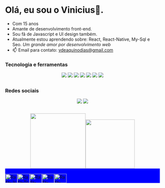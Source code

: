 # Olá, eu sou o Vinicius👋.

- Com 15 anos
- Amante de desenvolvimento front-end.
- Sou fã de Javascript e UI design também.
- Atualmente estou aprendendo sobre: React, React-Native, My-Sql e Seo.
_Um grande amor por desenvolvimento web_
- 📫 Email para contato: vdeaquinodias@gmail.com

### Tecnologia e ferramentas
<div align="center">
  
<img src="https://img.shields.io/badge/Figma-F24E1E?style=for-the-badge&logo=figma&logoColor=white"> <img src="https://img.shields.io/badge/JSS-F7DF1E?style=for-the-badge&logo=JSS&logoColor=white"> <img src="https://img.shields.io/badge/VSCode-0078D4?style=for-the-badge&logo=visual%20studio%20code&logoColor=white"> <img src="https://img.shields.io/badge/CSS3-1572B6?style=for-the-badge&logo=css3&logoColor=white"> <img src="https://img.shields.io/badge/HTML5-E34F26?style=for-the-badge&logo=html5&logoColor=white"> <img src="https://img.shields.io/badge/JavaScript-323330?style=for-the-badge&logo=javascript&logoColor=F7DF1E"> <img src="https://img.shields.io/badge/json-5E5C5C?style=for-the-badge&logo=json&logoColor=white">

</div>

##

### Redes sociais

<div align="center">
  
[<img src="https://img.shields.io/badge/linkedin-%230077B5.svg?&style=for-the-badge&logo=linkedin&logoColor=white" />](https://www.linkedin.com/in/vinícius-dias-8ab830248/) [<img src = "https://img.shields.io/badge/instagram-%23E4405F.svg?&style=for-the-badge&logo=instagram&logoColor=white">](https://www.instagram.com/vinicius_dias24/)
  
</div>

##
  
<div align="center"><a href="https://github.com/viniciusaquinodias"><img height="180em" widht="40%" src="https://github-readme-stats.vercel.app/api?username=viniciusaquinodias&show_icons=true&theme=dark&include_all_commits=true&count_private=true"/><img height="160em" widht="40%" src="https://github-readme-stats.vercel.app/api/top-langs/?username=viniciusaquinodias&layout=compact&langs_count=7&theme=dark"/></div>
  
<div style="display:inline_block; background-color:blue;">
  <br>
  <img align="center" alt="Rafa-Js" height="30" width="40" 
src="https://cdn.jsdelivr.net/gh/devicons/devicon/icons/html5/html5-original-wordmark.svg"><img align="center" alt="Rafa-Ts" height="30" width="40"
src="https://cdn.jsdelivr.net/gh/devicons/devicon/icons/javascript/javascript-original.svg"><img align="center" alt="Rafa-React" height="30" width="40" 
src="https://cdn.jsdelivr.net/gh/devicons/devicon/icons/php/php-original.svg" ><img align="center" alt="Rafa-HTML" height="30" width="40" 
src="https://cdn.jsdelivr.net/gh/devicons/devicon/icons/react/react-original.svg"><img align="center" alt="Rafa-CSS" height="30" width="40"                         src="https://cdn.jsdelivr.net/gh/devicons/devicon/icons/typescript/typescript-original.svg">
  </div>
  
##

